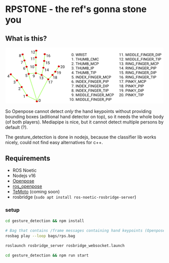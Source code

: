 # RPSTONE - the ref's gonna stone you

## What is this?

![Scrapapa](./doc/mediapipe_finger_keypoints.png)

So Openpose cannot detect *only* the hand keypoints without providing bounding boxes (aditional hand detector on top), so it needs the whole body (of both players). Mediapipe is nice, but it cannot detect multiple persons by default (?).

The gesture_detection is done in nodejs, because the classifier lib works nicely, could not find easy alternatives for c++.

## Requirements
- ROS Noetic
- Nodejs v16
- [Openpose](https://github.com/CMU-Perceptual-Computing-Lab/openpose)
- [ros_openpose](https://github.com/ravijo/ros_openpose)
- [TeMoto](https://github.com/temoto-framework/temoto/wiki) (coming soon)
- rosbridge (`sudo apt install ros-noetic-rosbridge-server`)

### setup

```bash
cd gesture_detection && npm install
```

```bash
# Bag that contains /frame messages containing hand keypoints (Openpose)
rosbag play --loop bags/rps.bag
```

```bash
roslaunch rosbridge_server rosbridge_websocket.launch 
```

```bash
cd gesture_detection && npm run start
```